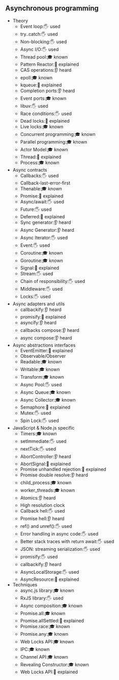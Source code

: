 ## Asynchronous programming

- Theory
  - Event loop:🖐️ used
  - try..catch:🖐️ used
  - Non-blocking:🖐️ used
  - Async I/O:🖐️ used
  - Thread pool:🎓 known
  - Pattern Reactor:🙋 explained
  - CAS operations:👂 heard
  - epoll:🎓 known
  - kqueue:🙋 explained
  - Completion ports:👂 heard
  - Event ports:🎓 known
  - libuv:🖐️ used
  - Race conditions:🖐️ used
  - Dead locks:🙋 explained
  - Live locks:🎓 known
  - Concurrent programming:🎓 known
  - Parallel programming:🎓 known
  - Actor Model:🎓 known
  - Thread:🙋 explained
  - Process:🎓 known
- Async contracts
  - Callbacks:🖐️ used
  - Callback-last-error-first
  - Thenable:🎓 known
  - Promise:🙋 explained
  - Async/await:🖐️ used
  - Future:🖐️ used
  - Deferred:🙋 explained
  - Sync generator:👂 heard
  - Async Generator:👂 heard
  - Async Iterator:🖐️ used
  - Event:🖐️ used
  - Coroutine:🎓 known
  - Goroutine:🎓 known
  - Signal:🙋 explained
  - Stream:🖐️ used
  - Chain of responsibility:🖐️ used
  - Middleware:🖐️ used
  - Locks:🖐️ used
- Async adapters and utils
  - callbackify:👂 heard
  - promisify:🙋 explained
  - asyncify:👂 heard
  - callbacks compose:👂 heard
  - async compose:👂 heard
- Async abstractions interfaces
  - EventEmitter:🙋 explained
  - Observable/Observer
  - Readable:🎓 known
  - Writable:🎓 known
  - Transform:🎓 known
  - Async Pool:🖐️ used
  - Async Queue:🎓 known
  - Async Collector:🎓 known
  - Semaphore:🙋 explained
  - Mutex:🖐️ used
  - Spin Lock:🖐️ used
- JavaScript & Node.js specific
  - Timers:🎓 known
  - setImmediate:🖐️ used
  - nextTick:🖐️ used
  - AbortController:👂 heard
  - AbortSignal:🙋 explained
  - Promise unhandled rejection:🙋 explained
  - Promise double resolve:👂 heard
  - child_process:🎓 known
  - worker_threads:🎓 known
  - Atomics:👂 heard
  - High resolution clock
  - Callback hell:🖐️ used
  - Promise hell:👂 heard
  - ref() and unref():🖐️ used
  - Error handling in async code:🖐️ used
  - Better stack traces with return await:🖐️ used
  - JSON: streaming serialization:🖐️ used
  - promisify:🖐️ used
  - callbackify:👂 heard
  - AsyncLocalStorage:🖐️ used
  - AsyncResource:🙋 explained
- Techniques
  - async.js library:🎓 known
  - RxJS library:🖐️ used
  - Async composition:🎓 known
  - Promise.all:🎓 known
  - Promise.allSettled:🙋 explained
  - Promise.race:🎓 known
  - Promise.any:🎓 known
  - Web Locks API:🎓 known
  - IPC:🎓 known
  - Channel API:🎓 known
  - Revealing Constructor:🎓 known
  - Web Locks API:🙋 explained
